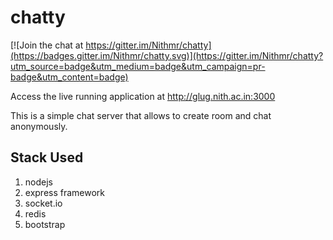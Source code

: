 # chatty

[![Join the chat at https://gitter.im/Nithmr/chatty](https://badges.gitter.im/Nithmr/chatty.svg)](https://gitter.im/Nithmr/chatty?utm_source=badge&utm_medium=badge&utm_campaign=pr-badge&utm_content=badge)

Access the live running application at http://glug.nith.ac.in:3000

This is a simple chat server that allows to create room and chat anonymously.

## Stack Used
1. nodejs
2. express framework
3. socket.io
4. redis
5. bootstrap

